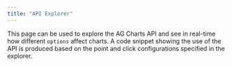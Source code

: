 ```yaml
---
title: "API Explorer"
---
```


This page can be used to explore the AG Charts API and see in real-time how different `options` affect charts. A code snippet showing the use of the API is produced based on the point and click configurations specified in the explorer.

<charts-api-explorer></charts-api-explorer>

<div style="display: none;">
    <!-- Needs to be referenced from a markdown file to be generated. Used by the <charts-api-explorer /> tag above. -->
    <chart-example title='Baseline Chart' name='baseline' type='generated'></chart-example>
</div>
